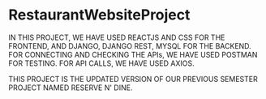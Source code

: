 # RestaurantWebsiteProject

IN THIS PROJECT, WE HAVE USED REACTJS AND CSS FOR THE FRONTEND, AND DJANGO, DJANGO REST, MYSQL FOR THE BACKEND. FOR CONNECTING AND CHECKING THE APIs, WE HAVE USED POSTMAN FOR TESTING. FOR API CALLS, WE HAVE USED AXIOS.

THIS PROJECT IS THE UPDATED VERSION OF OUR PREVIOUS SEMESTER PROJECT NAMED RESERVE N' DINE.
